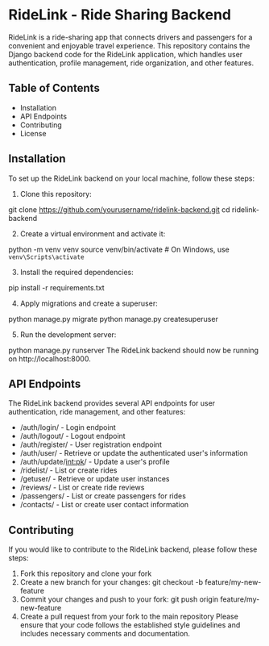# RideLink - Ride Sharing Backend

RideLink is a ride-sharing app that connects drivers and passengers for a convenient and enjoyable travel experience. This repository contains the Django backend code for the RideLink application, which handles user authentication, profile management, ride organization, and other features.
## Table of Contents
* Installation
* API Endpoints
* Contributing
* License

## Installation
To set up the RideLink backend on your local machine, follow these steps:
1. Clone this repository:

git clone https://github.com/yourusername/ridelink-backend.git
cd ridelink-backend

2. Create a virtual environment and activate it:

python -m venv venv
source venv/bin/activate  # On Windows, use `venv\Scripts\activate`

3. Install the required dependencies:

pip install -r requirements.txt

4. Apply migrations and create a superuser:

python manage.py migrate
python manage.py createsuperuser

5. Run the development server:

python manage.py runserver
The RideLink backend should now be running on http://localhost:8000.
## API Endpoints
The RideLink backend provides several API endpoints for user authentication, ride management, and other features:
* /auth/login/ - Login endpoint
* /auth/logout/ - Logout endpoint
* /auth/register/ - User registration endpoint
* /auth/user/ - Retrieve or update the authenticated user's information
* /auth/update/<int:pk>/ - Update a user's profile
* /ridelist/ - List or create rides
* /getuser/ - Retrieve or update user instances
* /reviews/ - List or create ride reviews
* /passengers/ - List or create passengers for rides
* /contacts/ - List or create user contact information

## Contributing
If you would like to contribute to the RideLink backend, please follow these steps:
1. Fork this repository and clone your fork
2. Create a new branch for your changes: git checkout -b feature/my-new-feature
3. Commit your changes and push to your fork: git push origin feature/my-new-feature
4. Create a pull request from your fork to the main repository
Please ensure that your code follows the established style guidelines and includes necessary comments and documentation.
